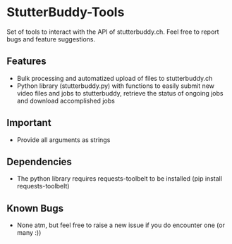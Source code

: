 # StutterBuddy-Tools

Set of tools to interact with the API of stutterbuddy.ch. Feel free to report bugs and feature suggestions.

## Features

* Bulk processing and automatized upload of files to stutterbuddy.ch
* Python library (stutterbuddy.py) with functions to easily submit new video files and jobs to stutterbuddy, retrieve the status of ongoing jobs and download accomplished jobs

## Important
* Provide all arguments as strings

## Dependencies
* The python library requires requests-toolbelt to be installed (pip install requests-toolbelt)

## Known Bugs
* None atm, but feel free to raise a new issue if you do encounter one (or many :))
